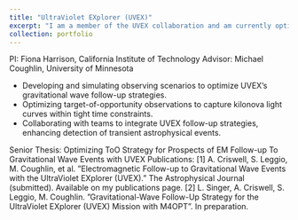 ```yaml
---
title: "UltraViolet EXplorer (UVEX)"
excerpt: "I am a member of the UVEX collaboration and am currently optimizing the target-of-opportunity strategy for electromagnetic follow-up to gravitational wave events. The below image is courtesy of the California Institute of Technology. <br/><img src='/images/UVEX.png'>"
collection: portfolio
---
```

PI: Fiona Harrison, California Institute of Technology
Advisor: Michael Coughlin, University of Minnesota

* Developing and simulating observing scenarios to optimize UVEX’s gravitational wave follow-up strategies.
* Optimizing target-of-opportunity observations to capture kilonova light curves within tight time constraints.
* Collaborating with teams to integrate UVEX follow-up strategies, enhancing detection of transient astrophysical events.

Senior Thesis: Optimizing ToO Strategy for Prospects of EM Follow-up To Gravitational Wave Events with UVEX
Publications: 
[1] A. Criswell, S. Leggio, M. Coughlin, et al. ”Electromagnetic Follow-up to Gravitational Wave Events with the UltraViolet EXplorer (UVEX).” The Astrophysical Journal (submitted). Available on my publications page.
[2] L. Singer, A. Criswell, S. Leggio, M. Coughlin. ”Gravitational-Wave Follow-Up Strategy for the UltraViolet EXplorer (UVEX) Mission with M4OPT”. In preparation.
